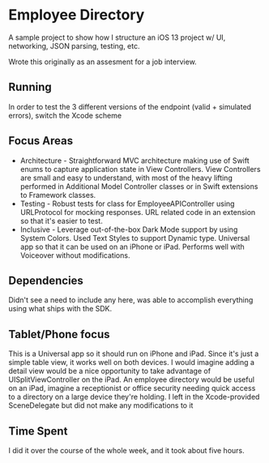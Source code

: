 #  Employee Directory
A sample project to show how I structure an iOS 13 project w/ UI, networking, JSON parsing, testing, etc.

Wrote this originally as an assesment for a job interview.

## Running
In order to test the 3 different versions of the endpoint (valid + simulated errors), switch the Xcode scheme

## Focus Areas
- Architecture - Straightforward MVC architecture making use of Swift enums to capture application state in View Controllers. View Controllers are small and easy to understand, with most of the heavy lifting performed in Additional Model Controller classes or in Swift extensions to Framework classes.
- Testing - Robust tests for class for EmployeeAPIController using URLProtocol for mocking responses. URL related code in an extension so that it's easier to test.
- Inclusive - Leverage out-of-the-box Dark Mode support by using System Colors. Used Text Styles to support Dynamic type. Universal app so that it can be used on an iPhone or iPad. Performs well with Voiceover without modifications.

## Dependencies
Didn't see a need to include any here, was able to accomplish everything using what ships with the SDK.

## Tablet/Phone focus
This is a Universal app so it should run on iPhone and iPad. Since it's just a simple table view, it works well on both devices. I would imagine adding a detail view would be a nice opportunity to take advantage of UISplitViewController on the iPad. An employee directory would be useful on an iPad, imagine a receptionist or office security needing quick access to a directory on a large device they're holding. I left in the Xcode-provided SceneDelegate but did not make any modifications to it

## Time Spent
I did it over the course of the whole week, and it took about five hours.
